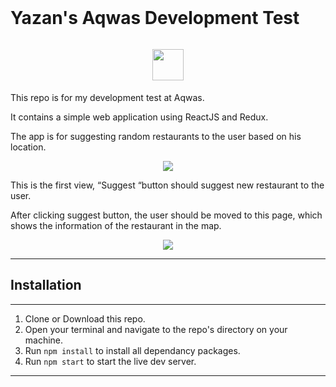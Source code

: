 <h1 style="line-height:100px;">
    Yazan's Aqwas Development Test
    <div style="text-align:center;">
        <img src="https://media.licdn.com/dms/image/C4D0BAQGz2TM05gTn3w/company-logo_200_200/0?e=2159024400&v=beta&t=UAsrl3Nwd9GZGNsDbn4KLgaxAGe3JYzPvcPFmzdVZCM" height=50 width=50>
    </div>

</h1>

This repo is for my development test at Aqwas.

It contains a simple web application using ReactJS and Redux.

The app is for suggesting random restaurants to the user based on his location.
<div style="text-align:center;"> 
    <img src="https://is3-ssl.mzstatic.com/image/thumb/Purple60/v4/f6/e3/93/f6e39334-b436-6aa9-3aa3-87be02b6f57a/pr_source.png/300x0w.png">
</div>


This is the first view, “Suggest “button should suggest new restaurant to the user.

After clicking suggest button, the user should be moved to this page, which
shows the information of the restaurant in the map.


<div style="text-align:center;"> 
    <img src="https://is3-ssl.mzstatic.com/image/thumb/Purple60/v4/e9/23/7c/e9237cdd-9c7f-5c76-ab0f-5433e80a53c5/mzl.owueibly.png/300x0w.png">
</div>



---

## Installation

---

1.  Clone or Download this repo.
2.  Open your terminal and navigate to the repo's directory on your machine.
3.  Run `npm install` to install all dependancy packages.
4.  Run `npm start` to start the live dev server.

---

